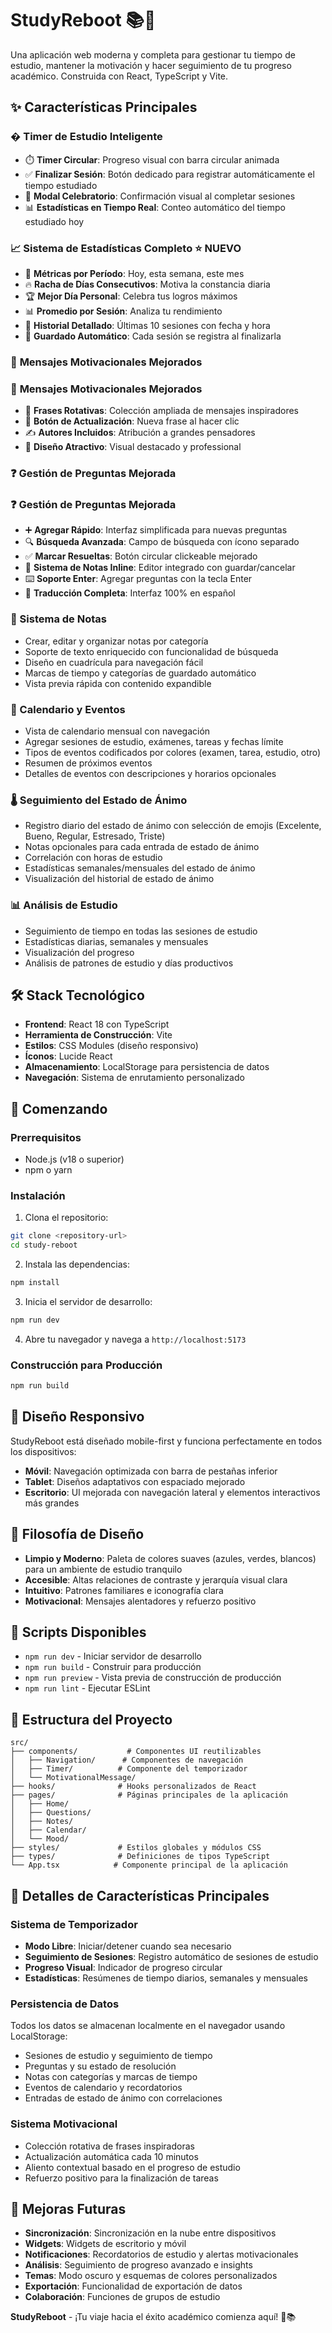# StudyReboot 📚🚀

Una aplicación web moderna y completa para gestionar tu tiempo de estudio, mantener la motivación y hacer seguimiento de tu progreso académico. Construida con React, TypeScript y Vite.

## ✨ Características Principales

### � **Timer de Estudio Inteligente**
- ⏱️ **Timer Circular**: Progreso visual con barra circular animada
- ✅ **Finalizar Sesión**: Botón dedicado para registrar automáticamente el tiempo estudiado
- 🎉 **Modal Celebratorio**: Confirmación visual al completar sesiones
- 📊 **Estadísticas en Tiempo Real**: Conteo automático del tiempo estudiado hoy

### 📈 **Sistema de Estadísticas Completo** ⭐ NUEVO
- 📅 **Métricas por Período**: Hoy, esta semana, este mes
- 🔥 **Racha de Días Consecutivos**: Motiva la constancia diaria
- 🏆 **Mejor Día Personal**: Celebra tus logros máximos
- 📊 **Promedio por Sesión**: Analiza tu rendimiento
- 📝 **Historial Detallado**: Últimas 10 sesiones con fecha y hora
- 💾 **Guardado Automático**: Cada sesión se registra al finalizarla

### 💭 **Mensajes Motivacionales Mejorados**

### 💭 **Mensajes Motivacionales Mejorados**
- 🔄 **Frases Rotativas**: Colección ampliada de mensajes inspiradores
- 🎲 **Botón de Actualización**: Nueva frase al hacer clic
- ✍️ **Autores Incluidos**: Atribución a grandes pensadores
- 🎨 **Diseño Atractivo**: Visual destacado y professional

### ❓ **Gestión de Preguntas Mejorada**
### ❓ **Gestión de Preguntas Mejorada**
- ➕ **Agregar Rápido**: Interfaz simplificada para nuevas preguntas
- 🔍 **Búsqueda Avanzada**: Campo de búsqueda con ícono separado
- ✅ **Marcar Resueltas**: Botón circular clickeable mejorado
- 📝 **Sistema de Notas Inline**: Editor integrado con guardar/cancelar
- ⌨️ **Soporte Enter**: Agregar preguntas con la tecla Enter
- 🎯 **Traducción Completa**: Interfaz 100% en español

### 📝 Sistema de Notas
- Crear, editar y organizar notas por categoría
- Soporte de texto enriquecido con funcionalidad de búsqueda
- Diseño en cuadrícula para navegación fácil
- Marcas de tiempo y categorías de guardado automático
- Vista previa rápida con contenido expandible

### 📅 Calendario y Eventos
- Vista de calendario mensual con navegación
- Agregar sesiones de estudio, exámenes, tareas y fechas límite
- Tipos de eventos codificados por colores (examen, tarea, estudio, otro)
- Resumen de próximos eventos
- Detalles de eventos con descripciones y horarios opcionales

### 🌡️ Seguimiento del Estado de Ánimo
- Registro diario del estado de ánimo con selección de emojis (Excelente, Bueno, Regular, Estresado, Triste)
- Notas opcionales para cada entrada de estado de ánimo
- Correlación con horas de estudio
- Estadísticas semanales/mensuales del estado de ánimo
- Visualización del historial de estado de ánimo

### 📊 Análisis de Estudio
- Seguimiento de tiempo en todas las sesiones de estudio
- Estadísticas diarias, semanales y mensuales
- Visualización del progreso
- Análisis de patrones de estudio y días productivos

## 🛠️ Stack Tecnológico

- **Frontend**: React 18 con TypeScript
- **Herramienta de Construcción**: Vite
- **Estilos**: CSS Modules (diseño responsivo)
- **Íconos**: Lucide React
- **Almacenamiento**: LocalStorage para persistencia de datos
- **Navegación**: Sistema de enrutamiento personalizado

## 🚀 Comenzando

### Prerrequisitos
- Node.js (v18 o superior)
- npm o yarn

### Instalación

1. Clona el repositorio:
```bash
git clone <repository-url>
cd study-reboot
```

2. Instala las dependencias:
```bash
npm install
```

3. Inicia el servidor de desarrollo:
```bash
npm run dev
```

4. Abre tu navegador y navega a `http://localhost:5173`

### Construcción para Producción

```bash
npm run build
```

## 📱 Diseño Responsivo

StudyReboot está diseñado mobile-first y funciona perfectamente en todos los dispositivos:

- **Móvil**: Navegación optimizada con barra de pestañas inferior
- **Tablet**: Diseños adaptativos con espaciado mejorado
- **Escritorio**: UI mejorada con navegación lateral y elementos interactivos más grandes

## 🎨 Filosofía de Diseño

- **Limpio y Moderno**: Paleta de colores suaves (azules, verdes, blancos) para un ambiente de estudio tranquilo
- **Accesible**: Altas relaciones de contraste y jerarquía visual clara
- **Intuitivo**: Patrones familiares e iconografía clara
- **Motivacional**: Mensajes alentadores y refuerzo positivo

## 🔧 Scripts Disponibles

- `npm run dev` - Iniciar servidor de desarrollo
- `npm run build` - Construir para producción
- `npm run preview` - Vista previa de construcción de producción
- `npm run lint` - Ejecutar ESLint

## 📁 Estructura del Proyecto

```
src/
├── components/           # Componentes UI reutilizables
│   ├── Navigation/      # Componentes de navegación
│   ├── Timer/          # Componente del temporizador
│   └── MotivationalMessage/
├── hooks/              # Hooks personalizados de React
├── pages/              # Páginas principales de la aplicación
│   ├── Home/
│   ├── Questions/
│   ├── Notes/
│   ├── Calendar/
│   └── Mood/
├── styles/             # Estilos globales y módulos CSS
├── types/              # Definiciones de tipos TypeScript
└── App.tsx            # Componente principal de la aplicación
```

## 🎯 Detalles de Características Principales

### Sistema de Temporizador
- **Modo Libre**: Iniciar/detener cuando sea necesario
- **Seguimiento de Sesiones**: Registro automático de sesiones de estudio
- **Progreso Visual**: Indicador de progreso circular
- **Estadísticas**: Resúmenes de tiempo diarios, semanales y mensuales

### Persistencia de Datos
Todos los datos se almacenan localmente en el navegador usando LocalStorage:
- Sesiones de estudio y seguimiento de tiempo
- Preguntas y su estado de resolución
- Notas con categorías y marcas de tiempo
- Eventos de calendario y recordatorios
- Entradas de estado de ánimo con correlaciones

### Sistema Motivacional
- Colección rotativa de frases inspiradoras
- Actualización automática cada 10 minutos
- Aliento contextual basado en el progreso de estudio
- Refuerzo positivo para la finalización de tareas

## 🌟 Mejoras Futuras

- **Sincronización**: Sincronización en la nube entre dispositivos
- **Widgets**: Widgets de escritorio y móvil
- **Notificaciones**: Recordatorios de estudio y alertas motivacionales
- **Análisis**: Seguimiento de progreso avanzado e insights
- **Temas**: Modo oscuro y esquemas de colores personalizados
- **Exportación**: Funcionalidad de exportación de datos
- **Colaboración**: Funciones de grupos de estudio


**StudyReboot** - ¡Tu viaje hacia el éxito académico comienza aquí! 🚀📚
